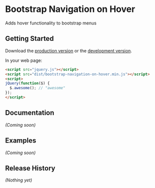 # Bootstrap Navigation on Hover

Adds hover functionality to bootstrap menus

## Getting Started

Download the [production version][min] or the [development version][max].

[min]: https://raw.github.com/millerbennett/jquery-bootstrap-dropdown-on-hover/master/dist/jquery.bootstrap-navigation-on-hover.min.js
[max]: https://raw.github.com/millerbennett/jquery-bootstrap-dropdown-on-hover/master/dist/jquery.bootstrap-navigation-on-hover.js

In your web page:

```html
<script src="jquery.js"></script>
<script src="dist/bootstrap-navigation-on-hover.min.js"></script>
<script>
jQuery(function($) {
  $.awesome(); // "awesome"
});
</script>
```

## Documentation
_(Coming soon)_

## Examples
_(Coming soon)_

## Release History
_(Nothing yet)_
